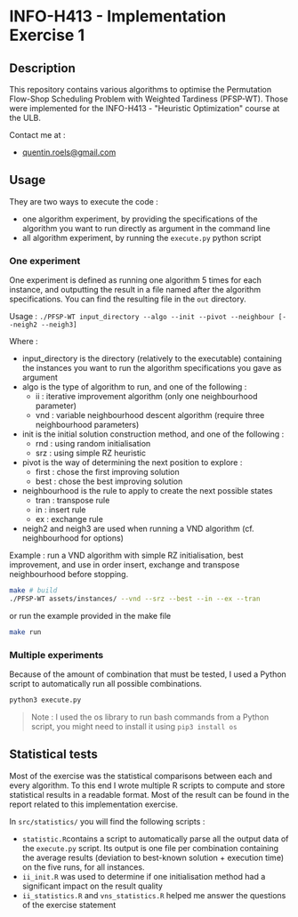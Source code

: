 # INFO-H413 - Implementation Exercise 1

## Description

This repository contains various algorithms to optimise the
Permutation Flow-Shop Scheduling Problem with Weighted Tardiness (PFSP-WT).
Those were implemented for the INFO-H413 - "Heuristic Optimization" course 
at the ULB.

Contact me at :
- quentin.roels@gmail.com

## Usage

They are two ways to execute the code :
- one algorithm experiment, by providing the specifications of the 
algorithm you want to run directly as argument in the command line
- all algorithm experiment, by running the ```execute.py``` python script

### One experiment

One experiment is defined as running one algorithm 5 times for each instance, and outputting
the result in a file named after the algorithm specifications. You can find the resulting file
in the ```out``` directory.


Usage : ```./PFSP-WT input_directory --algo --init --pivot --neighbour [--neigh2 --neigh3]```

Where :
- input_directory is the directory (relatively to the executable) containing the instances you want to run the algorithm 
specifications you gave as argument
- algo is the type of algorithm to run, and one of the following :
  - ii : iterative improvement algorithm (only one neighbourhood parameter)
  - vnd : variable neighbourhood descent algorithm (require three neighbourhood parameters)
- init is the initial solution construction method, and one of the following :
  - rnd : using random initialisation
  - srz : using simple RZ heuristic 
- pivot is the way of determining the next position to explore :
  - first : chose the first improving solution
  - best : chose the best improving solution
- neighbourhood is the rule to apply to create the next possible states
  - tran : transpose rule
  - in : insert rule
  - ex : exchange rule
- neigh2 and neigh3 are used when running a VND algorithm (cf. neighbourhood for options)

Example : run a VND algorithm with simple RZ initialisation, best improvement, 
and use in order insert, exchange and transpose neighbourhood before stopping.

```bash
make # build
./PFSP-WT assets/instances/ --vnd --srz --best --in --ex --tran
```
or run the example provided in the make file
```bash
make run
```


### Multiple experiments

Because of the amount of combination that must be tested, I used a Python script to automatically run all possible 
combinations.

```bash
python3 execute.py
```

> Note : I used the os library to run bash commands from a Python script, you might need to install it using 
> ```pip3 install os```


## Statistical tests

Most of the exercise was the statistical comparisons between each and every algorithm.
To this end I wrote multiple R scripts to compute and store statistical results in a
readable format. Most of the result can be found in the report related to this implementation exercise.

In ```src/statistics/``` you will find the following scripts :
- ```statistic.R```contains a script to automatically parse all the output data of the ```execute.py``` script. 
Its output is one file per combination containing the average results (deviation to best-known solution + execution time) 
on the five runs, for all instances.
- ```ii_init.R``` was used to determine if one initialisation method had a significant impact on the result quality
- ```ii_statistics.R``` and ```vns_statistics.R``` helped me answer the questions of the exercise statement